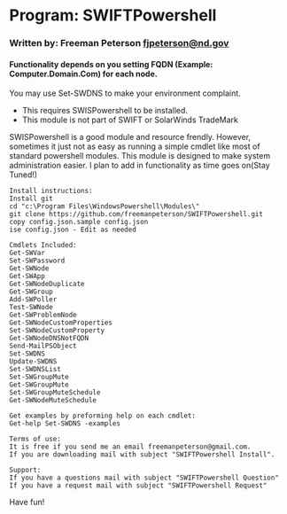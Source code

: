 
# Program:            SWIFTPowershell
### Written by:         Freeman Peterson fjpeterson@nd.gov
#### Functionality depends on you setting FQDN (Example: Computer.Domain.Com) for each node. 
You may use Set-SWDNS to make your environment complaint. 


+ This requires SWISPowershell to be installed.
+ This module is not part of SWIFT or SolarWinds TradeMark

SWISPowershell is a good module and resource frendly. However, sometimes it just not as easy as running a simple cmdlet like most of standard powershell modules. This module is designed to make system administration easier. 
I plan to add in functionality as time goes on(Stay Tuned!)


```
Install instructions:
Install git
cd "c:\Program Files\WindowsPowershell\Modules\"
git clone https://github.com/freemanpeterson/SWIFTPowershell.git
copy config.json.sample config.json
ise config.json - Edit as needed
````
```
Cmdlets Included:
Get-SWVar
Set-SWPassword
Get-SWNode
Get-SWApp
Get-SWNodeDuplicate
Get-SWGroup
Add-SWPoller
Test-SWNode
Get-SWProblemNode
Get-SWNodeCustomProperties
Set-SWNodeCustomProperty
Get-SWNodeDNSNotFQDN
Send-MailPSObject
Set-SWDNS
Update-SWDNS
Set-SWDNSList
Set-SWGroupMute
Get-SWGroupMute
Set-SWGroupMuteSchedule
Get-SWNodeMuteSchedule
```
```
Get examples by preforming help on each cmdlet:
Get-help Set-SWDNS -examples
```

```
Terms of use: 
It is free if you send me an email freemanpeterson@gmail.com. 
If you are downloading mail with subject "SWIFTPowershell Install".

Support:
If you have a questions mail with subject "SWIFTPowershell Question"
If you have a request mail with subject "SWIFTPowershell Request"
````
Have fun!
